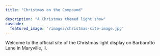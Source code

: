 ```yaml
---
title: "Christmas on the Compound"

description: "A Christmas themed light show"
cascade:
  featured_image: '/images/christmas-site-image.jpg'
---
```

Welcome to the official site of the Christmas light display on Barbarotto Lane in Maryville, Il.

